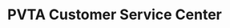 ---
title: "PVTA Customer Service Center"
url: /springfield/pvta-customer-service-center/
shop: ticket
---